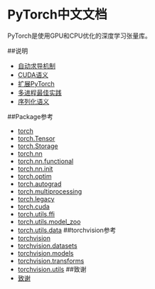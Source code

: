 # PyTorch中文文档
PyTorch是使用GPU和CPU优化的深度学习张量库。

##说明
- [自动求导机制](notes/autograd.md)
- [CUDA语义](notes/cuda.md)
- [扩展PyTorch](notes/extending.md)
- [多进程最佳实践](notes/multiprocessing.md)
- [序列化语义](notes/serialization.md)

##Package参考
- [torch](package_references/torch.md)
- [torch.Tensor](package_references/torch.Tensor.md)
- [torch.Storage](package_references/Storage.md)
- [torch.nn](package_references/torch-nn.md)
- [torch.nn.functional](package_references/functional.md)
- [torch.nn.init](package_references/nn_init.md)
- [torch.optim](package_references/torch-optim.md)
- [torch.autograd](package_references/torch-autograd.md)
- [torch.multiprocessing]()
- [torch.legacy](package_references/legacy.md)
- [torch.cuda](package_references/torch-cuda.md)
- [torch.utils.ffi](package_references/ffi.md)
- [torch.utils.model_zoo](package_references/model_zoo.md)
- [torch.utils.data](package_references/data.md)
##torchvision参考
- [torchvision](torchvision/torchvision.md)
- [torchvision.datasets](torchvision/torchvision-datasets.md)
- [torchvision.models](torchvision/torchvision-models.md)
- [torchvision.transforms](torchvision/torchvision-transforms.md)
- [torchvision.utils](torchvision/torchvision-utils.md)
##致谢
- [致谢](acknowledgement.md)

